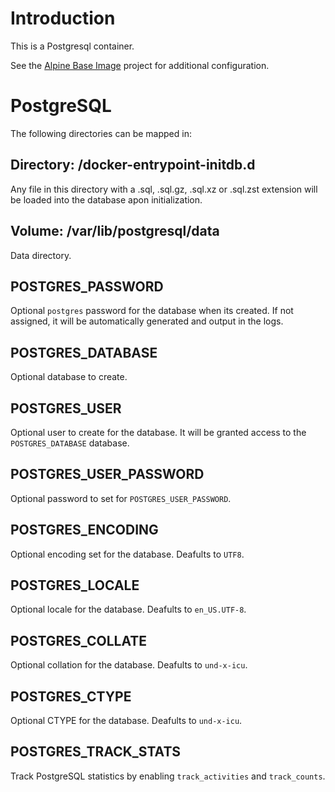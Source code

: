 # Introduction

This is a Postgresql container.

See the [Alpine Base Image](https://gitlab.iitsp.com/allworldit/docker/alpine) project for additional configuration.

# PostgreSQL

The following directories can be mapped in:

## Directory: /docker-entrypoint-initdb.d

Any file in this directory with a .sql, .sql.gz, .sql.xz or .sql.zst extension will be loaded into the database apon initialization.

## Volume: /var/lib/postgresql/data

Data directory.

## POSTGRES_PASSWORD

Optional `postgres` password for the database when its created. If not assigned, it will be automatically generated and output in the logs.

## POSTGRES_DATABASE

Optional database to create.

## POSTGRES_USER

Optional user to create for the database. It will be granted access to the `POSTGRES_DATABASE` database.

## POSTGRES_USER_PASSWORD

Optional password to set for `POSTGRES_USER_PASSWORD`.


## POSTGRES_ENCODING

Optional encoding set for the database. Deafults to `UTF8`.


## POSTGRES_LOCALE

Optional locale for the database. Deafults to `en_US.UTF-8`.


## POSTGRES_COLLATE

Optional collation for the database. Deafults to `und-x-icu`.


## POSTGRES_CTYPE

Optional CTYPE for the database. Deafults to `und-x-icu`.


## POSTGRES_TRACK_STATS

Track PostgreSQL statistics by enabling `track_activities` and `track_counts`.


